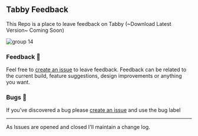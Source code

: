 ## Tabby Feedback
This Repo is a place to leave feedback on Tabby (~Download Latest Version~ Coming Soon)

![group 14](https://user-images.githubusercontent.com/6005819/48704868-94258c80-ebef-11e8-9b4a-065238588d48.png)

### Feedback 🤙
Feel free to <a href='https://github.com/UseTabby/tabby-feedback/issues/new'>create an issue</a> to leave feedback. Feedback can be related to the current build, feature suggestions, design improvements or anything you want.

### Bugs 🐛
If you've discovered a bug please <a href='https://github.com/UseTabby/tabby-feedback/issues/new'>create an issue</a> and use the bug label

---

As Issues are opened and closed I'll maintain a change log.

